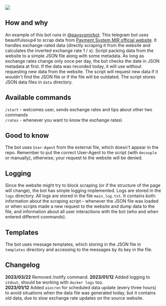 <a href="https://codeclimate.com/github/iwatkot/paysysmirbot/maintainability"><img src="https://api.codeclimate.com/v1/badges/53242d851173a196c116/maintainability" /></a>

## How and why
An example of this bot runs in [@paysysmirbot](https://t.me/paysysmirbot). This telegram bot uses beautifulsoup4 to scrap data from [Payment System MIR official website](https://mironline.ru/support/list/kursy_mir/). It handles exchange-rated data (directly scraping it from the website and calculates the inverted exchange rate 1 / x). Script packing data from the website to a simple JSON file along with some metadata. As long as exchange rates change only once per day, the bot checks the date in JSON metadata at first. If the data was recorded today, it will use without requesting new data from the website. The script will request new data if it wouldn't find the JSON file or if the file will be outdated. The script stores JSON data files in `data` directory.

## Available commands
`/start` - welcomes user, sends exchange rates and tips about other two commands\
`/rates` - whenever you want to know the exchange rates\

## Good to know
The bot uses `User-Agent` from the external file, which doesn't appear in the repo. Remember to put the correct User-Agent to the script (with `decouple` or manually), otherwise, your request to the website will be denied.

## Logging
Since the website might try to block scraping (or if the structure of the page will change), the bot has simple logging implemented. Logs are stored in the `logs` directory. All logs are stored in the file `main_log.txt`. It contains both: information about the scraping script - whenever the JSON file was loaded or when scripts made a new request to the website and dump data to the file, and information about all user interactions with the bot (who and when entered different commands).

## Templates
The bot uses message templates, which storing in the JSON file in `templates` directory and accessing to the messages by its key in the file.

## Changelog
**2023/03/22** Removed /notify command.
**2023/01/12** Added logging to `stdout`, should be working with `docker logs` too.<br>
**2023/01/12** Added `aiocron` for scheduled data update (every three hours) to avoid situations when the data file was generated today, but it contains old data, due to slow exchange rate updates on the source website.